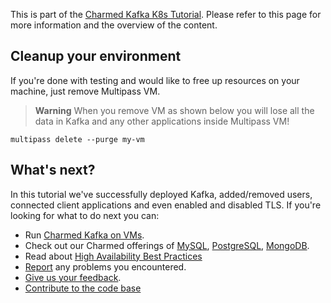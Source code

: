 This is part of the [Charmed Kafka K8s Tutorial](/t/charmed-kafka-k8s-documentation-tutorial-overview/11945). Please refer to this page for more information and the overview of the content.

## Cleanup your environment
If you're done with testing and would like to free up resources on your machine, just remove Multipass VM.

> **Warning** When you remove VM as shown below you will lose all the data in Kafka and any other applications inside Multipass VM!

```shell
multipass delete --purge my-vm
```

## What's next?

In this tutorial we've successfully deployed Kafka, added/removed users, connected client applications and even enabled and disabled TLS. 
If you're looking for what to do next you can:
- Run [Charmed Kafka on VMs](https://github.com/canonical/kafka-operator).
- Check out our Charmed offerings of [MySQL](https://charmhub.io/mysql-k8s), [PostgreSQL](https://charmhub.io/postgresql-k8s), [MongoDB](https://charmhub.io/mongodb-k8s).
- Read about [High Availability Best Practices](https://canonical.com/blog/database-high-availability)
- [Report](https://github.com/canonical/kafka-k8s-operator/issues) any problems you encountered.
- [Give us your feedback](https://matrix.to/#/#charmhub-data-platform:ubuntu.com).
- [Contribute to the code base](https://github.com/canonical/kafka-k8s-operator)